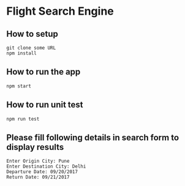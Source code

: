 # Flight Search Engine

## How to setup

```
git clone some URL
npm install
```

## How to run the app

```
npm start
```

## How to run unit test

```
npm run test
```

## Please fill following details in search form to display results

```
Enter Origin City: Pune
Enter Destination City: Delhi
Departure Date: 09/20/2017
Return Date: 09/21/2017
```